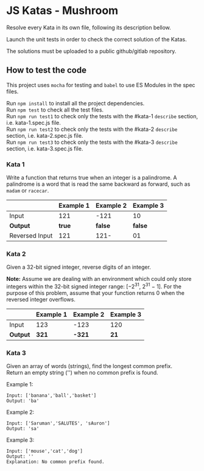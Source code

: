 # JS Katas - Mushroom

Resolve every Kata in its own file, following its description bellow.

Launch the unit tests in order to check the correct solution of the Katas.

The solutions must be uploaded to a public github/gitlab repository.

## How to test the code

This project uses `mocha` for testing and `babel` to use ES Modules in the spec files.

Run `npm install` to install all the project dependencies.\
Run `npm test` to check all the test files.\
Run `npm run test1` to check only the tests with the #kata-1 `describe` section, i.e. kata-1.spec.js file.\
Run `npm run test2` to check only the tests with the #kata-2 `describe` section, i.e. kata-2.spec.js file.\
Run `npm run test3` to check only the tests with the #kata-3 `describe` section, i.e. kata-3.spec.js file.

### Kata 1

Write a function that returns true when an integer is a palindrome. A palindrome is a word that is read the same backward as forward, such as `madam` or `racecar`.

|   | Example 1 | Example 2 | Example 3 |
|---|---|---|---|
| Input | 121 | -121 | 10 |
| **Output** | **true** | **false** | **false** |
| Reversed Input | 121 | 121- | 01 |

### Kata 2

Given a 32-bit signed integer, reverse digits of an integer.

**Note:** Assume we are dealing with an environment which could only store integers within the 32-bit signed integer range: [−2<sup>31</sup>, 2<sup>31</sup> − 1]. For the purpose of this problem, assume that your function returns 0 when the reversed integer overflows.

|   | Example 1 | Example 2 | Example 3 |
|---|---|---|---|
| Input | 123 | -123 | 120 |
| **Output** | **321** | **-321** | **21** |

### Kata 3

Given an array of words (strings), find the longest common prefix.\
Return an empty string ('') when no common prefix is found.

Example 1:

    Input: ['banana','ball','basket']
    Output: 'ba'

Example 2:

    Input: ['Saruman','SALUTES', 'sAuron']
    Output: 'sa'

Example 3:

    Input: ['mouse','cat','dog']
    Output: ''
    Explanation: No common prefix found.
